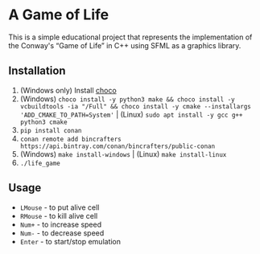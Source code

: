 # A Game of Life
This is a simple educational project that represents the implementation of the Conway's “Game of Life” in C++ using SFML as a graphics library.

## Installation
1. (Windows only) Install [choco](https://chocolatey.org/docs/installation)
2. (Windows) `choco install -y python3 make && choco install -y vcbuildtools -ia "/Full" && choco install -y cmake --installargs 'ADD_CMAKE_TO_PATH=System'` | (Linux) `sudo apt install -y gcc g++ python3 cmake`  
3. `pip install conan`
4. `conan remote add bincrafters https://api.bintray.com/conan/bincrafters/public-conan`
5. (Windows) `make install-windows` | (Linux) `make install-linux`
6. `./life_game`

## Usage  
- `LMouse` - to put alive cell
- `RMouse` - to kill alive cell
- `Num+` - to increase speed
- `Num-` - to decrease speed
- `Enter` - to start/stop emulation

